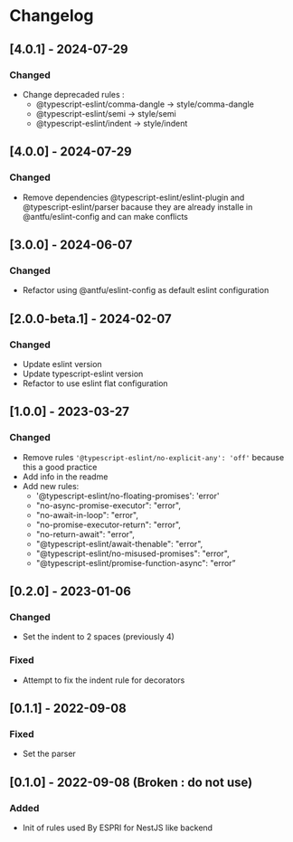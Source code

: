 # Changelog

## [4.0.1] - 2024-07-29

### Changed
- Change deprecaded rules :
    - @typescript-eslint/comma-dangle -> style/comma-dangle
    - @typescript-eslint/semi -> style/semi
    - @typescript-eslint/indent -> style/indent

## [4.0.0] - 2024-07-29

### Changed
- Remove dependencies @typescript-eslint/eslint-plugin and @typescript-eslint/parser bacause they are already installe in @antfu/eslint-config and can make conflicts

## [3.0.0] - 2024-06-07

### Changed
- Refactor using @antfu/eslint-config as default eslint configuration

## [2.0.0-beta.1] - 2024-02-07

### Changed
- Update eslint version
- Update typescript-eslint version
- Refactor to use eslint flat configuration

## [1.0.0] - 2023-03-27

### Changed

 - Remove rules `'@typescript-eslint/no-explicit-any': 'off'` because this a good practice
 - Add info in the readme
 - Add new rules:
    - '@typescript-eslint/no-floating-promises': 'error'
    - "no-async-promise-executor": "error",
    - "no-await-in-loop": "error",
    - "no-promise-executor-return": "error",
    - "no-return-await": "error",
    - "@typescript-eslint/await-thenable": "error",
    - "@typescript-eslint/no-misused-promises": "error",
    - "@typescript-eslint/promise-function-async": "error”

## [0.2.0] - 2023-01-06

### Changed

 - Set the indent to 2 spaces (previously 4)

### Fixed

 - Attempt to fix the indent rule for decorators 

## [0.1.1] - 2022-09-08

### Fixed

 - Set the parser

## [0.1.0] - 2022-09-08 (Broken : do not use)

### Added

 - Init of rules used By ESPRI for NestJS like backend

